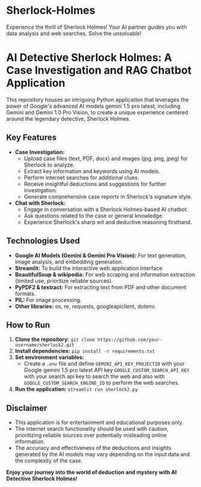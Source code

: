 # Sherlock-Holmes
Experience the thrill of Sherlock Holmes! Your AI partner guides you with data analysis and web searches. Solve the unsolvable!
# AI Detective Sherlock Holmes: A Case Investigation and RAG Chatbot Application

This repository houses an intriguing Python application that leverages the power of Google's advanced AI models gemini 1.5 pro latest, including Gemini and Gemini 1.0 Pro Vision, to create a unique experience centered around the legendary detective, Sherlock Holmes.

## Key Features

* **Case Investigation:** 
    * Upload case files (text, PDF, docx) and images (jpg, png, jpeg) for Sherlock to analyze.
    * Extract key information and keywords using AI models.
    * Perform internet searches for additional clues.
    * Receive insightful deductions and suggestions for further investigation.
    * Generate comprehensive case reports in Sherlock's signature style.
* **Chat with Sherlock:**
    * Engage in conversation with a Sherlock Holmes-based AI chatbot.
    * Ask questions related to the case or general knowledge.
    * Experience Sherlock's sharp wit and deductive reasoning firsthand.

## Technologies Used

* **Google AI Models (Gemini & Gemini Pro Vision):** For text generation, image analysis, and embedding generation.
* **Streamlit:** To build the interactive web application interface.
* **BeautifulSoup & wikipedia:** For web scraping and information extraction (limited use, prioritize reliable sources).
* **PyPDF2 & textract:** For extracting text from PDF and other document formats.
* **PIL:** For image processing.
* **Other libraries:** os, re, requests, googleapiclient, dotenv.

## How to Run

1. **Clone the repository:** `git clone https://github.com/your-username/sherlock2.git`
2. **Install dependencies:** `pip install -r requirements.txt`
3. **Set environment variables:**
    * Create a `.env` file and define `GEMINI_API_KEY_PROJECTID` with your Google gemini 1.5 pro latest API key
      `GOOGLE_CUSTOM_SEARCH_API_KEY` with your search api key to search the web and also with `GOOGLE_CUSTOM_SEARCH_ENGINE_ID` to perform the web searches.
4. **Run the application:** `streamlit run sherlock2.py`

## Disclaimer

* This application is for entertainment and educational purposes only.
* The internet search functionality should be used with caution, prioritizing reliable sources over potentially misleading online information.
* The accuracy and effectiveness of the deductions and insights generated by the AI models may vary depending on the input data and the complexity of the case. 

**Enjoy your journey into the world of deduction and mystery with AI Detective Sherlock Holmes!**
